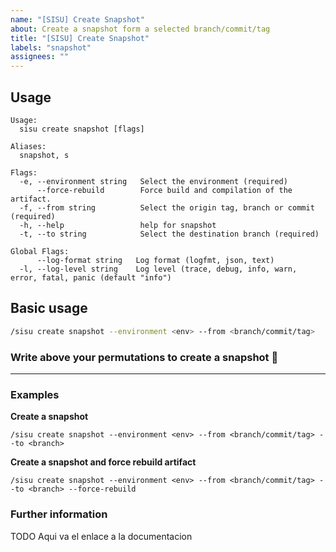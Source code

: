 ```yaml
---
name: "[SISU] Create Snapshot"
about: Create a snapshot form a selected branch/commit/tag
title: "[SISU] Create Snapshot"
labels: "snapshot"
assignees: ""
---
```


## Usage

```
Usage:
  sisu create snapshot [flags]

Aliases:
  snapshot, s

Flags:
  -e, --environment string   Select the environment (required)
      --force-rebuild        Force build and compilation of the artifact.
  -f, --from string          Select the origin tag, branch or commit (required)
  -h, --help                 help for snapshot
  -t, --to string            Select the destination branch (required)

Global Flags:
      --log-format string   Log format (logfmt, json, text)
  -l, --log-level string    Log level (trace, debug, info, warn, error, fatal, panic (default "info")
```

## Basic usage

```bash
/sisu create snapshot --environment <env> --from <branch/commit/tag>
```

### Write above your permutations to create a snapshot :rocket:

---

### Examples

**Create a snapshot**

```
/sisu create snapshot --environment <env> --from <branch/commit/tag> --to <branch>
```

**Create a snapshot and force rebuild artifact**

```
/sisu create snapshot --environment <env> --from <branch/commit/tag> --to <branch> --force-rebuild
```

### Further information

TODO Aqui va el enlace a la documentacion

